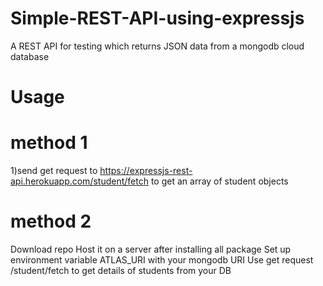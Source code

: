 # Simple-REST-API-using-expressjs
A REST API for testing which returns JSON data from a mongodb cloud database

# Usage
# method 1
1)send get request to https://expressjs-rest-api.herokuapp.com/student/fetch to get an array of student objects

# method 2
Download repo
Host it on a server after installing all package
Set up environment variable ATLAS_URI with your mongodb URI
Use get request /student/fetch to get details of students from your DB
